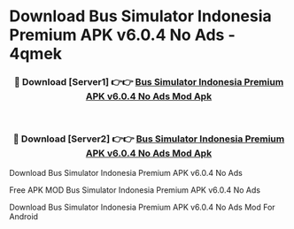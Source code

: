 # Download Bus Simulator Indonesia Premium APK v6.0.4 No Ads - 4qmek



<div align="center">
<h3>🔴 Download [Server1] 👉👉 <a href="https://momento.my/?title=Bus_Simulator_Indonesia_Premium_APK_v6.0.4_No_Ads">Bus Simulator Indonesia Premium APK v6.0.4 No Ads Mod Apk</a></h3><br>

<h3>🔴 Download [Server2] 👉👉 <a href="https://momento.my/?title=Bus_Simulator_Indonesia_Premium_APK_v6.0.4_No_Ads">Bus Simulator Indonesia Premium APK v6.0.4 No Ads Mod Apk</a></h3>
</div>



Download Bus Simulator Indonesia Premium APK v6.0.4 No Ads 

Free APK MOD Bus Simulator Indonesia Premium APK v6.0.4 No Ads 

Download Bus Simulator Indonesia Premium APK v6.0.4 No Ads Mod For Android
